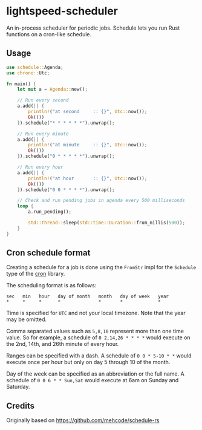 # lightspeed-scheduler

An in-process scheduler for periodic jobs. Schedule lets you run Rust functions on a cron-like schedule.


## Usage

```rust
use schedule::Agenda;
use chrono::Utc;

fn main() {
    let mut a = Agenda::new();

    // Run every second
    a.add(|| {
        println!("at second     :: {}", Utc::now());
        Ok(())
    }).schedule("* * * * * *").unwrap();

    // Run every minute
    a.add(|| {
        println!("at minute     :: {}", Utc::now());
        Ok(())
    }).schedule("0 * * * * *").unwrap();

    // Run every hour
    a.add(|| {
        println!("at hour       :: {}", Utc::now());
        Ok(())
    }).schedule("0 0 * * * *").unwrap();

    // Check and run pending jobs in agenda every 500 milliseconds
    loop {
        a.run_pending();

        std::thread::sleep(std::time::Duration::from_millis(500));
    }
}
```

## Cron schedule format
Creating a schedule for a job is done using the `FromStr` impl for the
`Schedule` type of the [cron](https://github.com/zslayton/cron) library.

The scheduling format is as follows:

```text
sec   min   hour   day of month   month   day of week   year
*     *     *      *              *       *             *
```

Time is specified for `UTC` and not your local timezone. Note that the year may
be omitted.

Comma separated values such as `5,8,10` represent more than one time value. So
for example, a schedule of `0 2,14,26 * * * *` would execute on the 2nd, 14th,
and 26th minute of every hour.

Ranges can be specified with a dash. A schedule of `0 0 * 5-10 * *` would
execute once per hour but only on day 5 through 10 of the month.

Day of the week can be specified as an abbreviation or the full name. A
schedule of `0 0 6 * * Sun,Sat` would execute at 6am on Sunday and Saturday.

## Credits

Originally based on https://github.com/mehcode/schedule-rs
